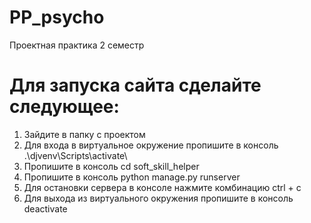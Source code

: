 # PP_psycho
Проектная практика 2 семестр

# Для запуска сайта сделайте следующее:
1. Зайдите в папку с проектом
2. Для входа в виртуальное окружение пропишите в консоль .\djvenv\Scripts\activate\
3. Пропишите в консоль cd soft_skill_helper
4. Пропишите в консоль python manage.py runserver
5. Для остановки сервера в консоле нажмите комбинацию сtrl + c
6. Для выхода из виртуального окружения пропишите в консоль deactivate
